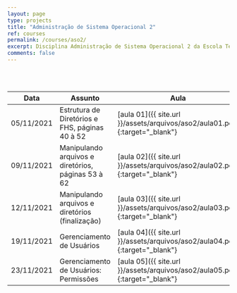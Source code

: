 ```yaml
---
layout: page
type: projects
title: "Administração de Sistema Operacional 2"
ref: courses
permalink: /courses/aso2/
excerpt: Disciplina Administração de Sistema Operacional 2 da Escola Técnica Estadual Governador Eduardo Campos, São bento do Una-PE.
comments: false
---
```

<br/>

<br/>

| Data | Assunto | Aula |
| -- | ------------ | --- |
| 05/11/2021 | Estrutura de Diretórios e FHS, páginas 40 à 52 | [aula 01]({{ site.url }}/assets/arquivos/aso2/aula01.pdf){:target="_blank"} |
| 09/11/2021 | Manipulando arquivos e diretórios, páginas 53 à 62 | [aula 02]({{ site.url }}/assets/arquivos/aso2/aula02.pdf){:target="_blank"} |
| 12/11/2021 | Manipulando arquivos e diretórios (finalização) | [aula 03]({{ site.url }}/assets/arquivos/aso2/aula03.pdf){:target="_blank"} |
| 19/11/2021 | Gerenciamento de Usuários | [aula 04]({{ site.url }}/assets/arquivos/aso2/aula04.pdf){:target="_blank"} |
| 23/11/2021 | Gerenciamento de Usuários: Permissões | [aula 05]({{ site.url }}/assets/arquivos/aso2/aula05.pdf){:target="_blank"} |